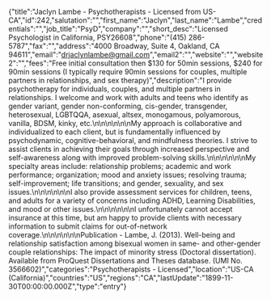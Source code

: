 {"title":"Jaclyn Lambe - Psychotherapists - Licensed from US-CA","id":242,"salutation":"","first_name":"Jaclyn","last_name":"Lambe","credentials":"","job_title":"PsyD","company":"","short_desc":"Licensed Psychologist in California, PSY26608","phone":"(415) 286-5787","fax":"","address":"4000 Broadway, Suite 4, Oakland, CA 94611","email":"drjaclynlambe@gmail.com","email2":"","website":"","website2":"","fees":"Free initial consultation then $130 for 50min sessions, $240 for 90min sessions (I typically require 90min sessions for couples, multiple partners in relationships, and sex therapy)","description":"I provide psychotherapy for individuals, couples, and multiple partners in relationships. I welcome and work with adults and teens who identify as gender variant, gender non-conforming, cis-gender, transgender, heterosexual, LGBTQQA, asexual, altsex, monogamous, polyamorous, vanilla, BDSM, kinky, etc.\n\n\n\n\n\nMy approach is collaborative and individualized to each client, but is fundamentally influenced by psychodynamic, cognitive-behavioral, and mindfulness theories.  I strive to assist clients in achieving their goals through increased perspective and self-awareness along with improved problem-solving skills.\n\n\n\n\n\nMy specialty areas include: relationship problems; academic and work performance; organization; mood and anxiety issues; resolving trauma; self-improvement; life transitions; and gender, sexuality, and sex issues.\n\n\n\n\n\nI also provide assessment services for children, teens, and adults for a variety of concerns including ADHD, Learning Disabilities, and mood or other issues.\n\n\n\n\n\nI unfortunately cannot accept insurance at this time, but am happy to provide clients with necessary information to submit claims for out-of-network coverage.\n\n\n\n\n\nPublication - Lambe, J. (2013). Well-being and relationship satisfaction among bisexual women in same- and other-gender couple relationships: The impact of minority stress (Doctoral dissertation). Available from ProQuest Dissertations and Theses database. (UMI No. 3566602)","categories":"Psychotherapists - Licensed","location":"US-CA (California)","countries":"US","regions":"CA","lastUpdate":"1899-11-30T00:00:00.000Z","type":"entry"}

